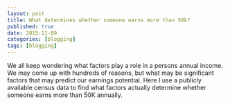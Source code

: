 ```yaml
---
layout: post
title: What determines whether someone earns more than 50k?
published: true
date: 2015-11-09
categories: [blogging]
tags: [blogging]
---
```


We all keep wondering what factors play a role in a persons annual income. We may come up with hundreds of reasons, but what may be significant factors that may predict our earnings potential.
Here I use a publicly available census data to find what factors actually determine whether someone earns more than 50K annually.

